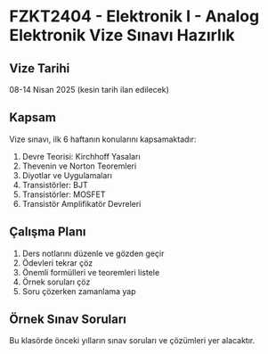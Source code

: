 # FZKT2404 - Elektronik I - Analog Elektronik Vize Sınavı Hazırlık

## Vize Tarihi
08-14 Nisan 2025 (kesin tarih ilan edilecek)

## Kapsam
Vize sınavı, ilk 6 haftanın konularını kapsamaktadır:

1. Devre Teorisi: Kirchhoff Yasaları
2. Thevenin ve Norton Teoremleri
3. Diyotlar ve Uygulamaları
4. Transistörler: BJT
5. Transistörler: MOSFET
6. Transistör Amplifikatör Devreleri

## Çalışma Planı
1. Ders notlarını düzenle ve gözden geçir
2. Ödevleri tekrar çöz
3. Önemli formülleri ve teoremleri listele
4. Örnek soruları çöz
5. Soru çözerken zamanlama yap

## Örnek Sınav Soruları
Bu klasörde önceki yılların sınav soruları ve çözümleri yer alacaktır.
